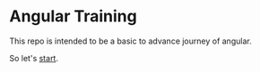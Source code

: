 # Angular Training

This repo is intended to be a basic to advance journey of angular.

So let's [start](./docs/chapters/chapter1.md).





